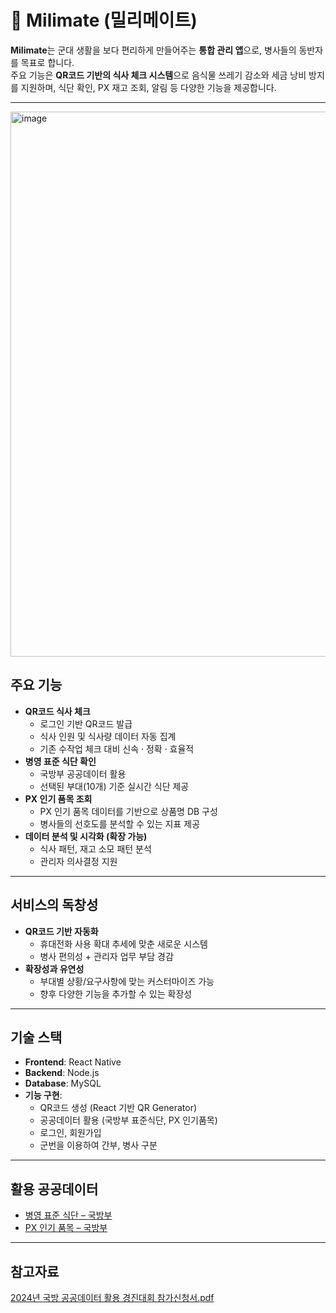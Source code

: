 # 📱 Milimate (밀리메이트)

**Milimate**는 군대 생활을 보다 편리하게 만들어주는 **통합 관리 앱**으로, 병사들의 동반자를 목표로 합니다.  
주요 기능은 **QR코드 기반의 식사 체크 시스템**으로 음식물 쓰레기 감소와 세금 낭비 방지를 지원하며, 식단 확인, PX 재고 조회, 알림 등 다양한 기능을 제공합니다.  

---
<img width="1257" height="872" alt="image" src="https://github.com/user-attachments/assets/ad6b7ed2-51ca-43dd-9833-36e24540031c" />


## 주요 기능
- **QR코드 식사 체크**  
  - 로그인 기반 QR코드 발급  
  - 식사 인원 및 식사량 데이터 자동 집계  
  - 기존 수작업 체크 대비 신속 · 정확 · 효율적  
- **병영 표준 식단 확인**  
  - 국방부 공공데이터 활용  
  - 선택된 부대(10개) 기준 실시간 식단 제공  
- **PX 인기 품목 조회**  
  - PX 인기 품목 데이터를 기반으로 상품명 DB 구성  
  - 병사들의 선호도를 분석할 수 있는 지표 제공  
- **데이터 분석 및 시각화 (확장 가능)**  
  - 식사 패턴, 재고 소모 패턴 분석  
  - 관리자 의사결정 지원  

---

## 서비스의 독창성
- **QR코드 기반 자동화**  
  - 휴대전화 사용 확대 추세에 맞춘 새로운 시스템  
  - 병사 편의성 + 관리자 업무 부담 경감  
- **확장성과 유연성**  
  - 부대별 상황/요구사항에 맞는 커스터마이즈 가능  
  - 향후 다양한 기능을 추가할 수 있는 확장성  

---

## 기술 스택
- **Frontend**: React Native  
- **Backend**: Node.js  
- **Database**: MySQL  
- **기능 구현**:  
  - QR코드 생성 (React 기반 QR Generator)  
  - 공공데이터 활용 (국방부 표준식단, PX 인기품목)
  - 로그인, 회원가입
  - 군번을 이용하여 간부, 병사 구분

---

## 활용 공공데이터
- [병영 표준 식단 – 국방부](https://data.mnd.go.kr/mbshome/mbs/data/subview.jsp?id=data_020000000000&dataUrl=openapi)  
- [PX 인기 품목 – 국방부](https://data.mnd.go.kr/mbshome/mbs/data/subview.jsp?id=data_020000000000&dataUrl=openapi)  

---
## 참고자료
[2024년 국방 공공데이터 활용 경진대회 참가신청서.pdf](https://github.com/user-attachments/files/22235277/_011005_2024.pdf)



